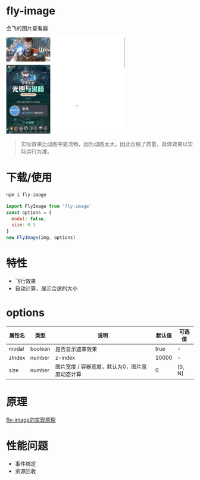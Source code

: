 # fly-image

会飞的图片查看器

![fly-image](https://github.com/shoppingzh/fly-image/raw/main/images/fly-image.gif)

> 实际效果比动图中更流畅，因为动图太大，因此压缩了质量，具体效果以实际运行为准。

# 下载/使用

```bash
npm i fly-image
```

```js
import FlyImage from 'fly-image'
const options = {
  modal: false,
  size: 0.5
}
new FlyImage(img, options)
```


# 特性
- 飞行效果
- 自动计算，展示合适的大小


# options

属性名 | 类型 | 说明 | 默认值 | 可选值
-- | -- | -- | -- | --
modal | boolean | 是否显示遮罩效果 | true | -
zIndex | number | z-index | 10000 | -
size | number | 图片宽度 / 容器宽度，默认为0，图片宽度动态计算 | 0 | [0, N]

# 原理

[fly-image的实现原理](./docs/detail.md)


# 性能问题

- 事件绑定
- 资源回收